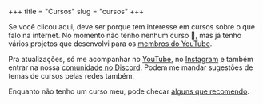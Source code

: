 +++
title = "Cursos"
slug = "cursos"
+++

Se você clicou aqui, deve ser porque tem interesse em cursos sobre o que falo na internet.
No momento não tenho nenhum curso 🙁, mas já tenho vários projetos que desenvolvi para os [membros do YouTube](https://www.youtube.com/channel/UCNdd-FYANxk0DIvGhXVnMIg/join).

Pra atualizações, só me acompanhar no [YouTube](https://www.youtube.com/@waine_jr), no [Instagram](https://www.instagram.com/waine_jr/) e também entrar na nossa [comunidade no Discord](https://discord.gg/NNuzYsNPjV).
Podem me mandar sugestões de temas de cursos pelas redes também.

Enquanto não tenho um curso meu, pode checar [alguns que recomendo](https://www.youtube.com/watch?v=dQw4w9WgXcQ).
